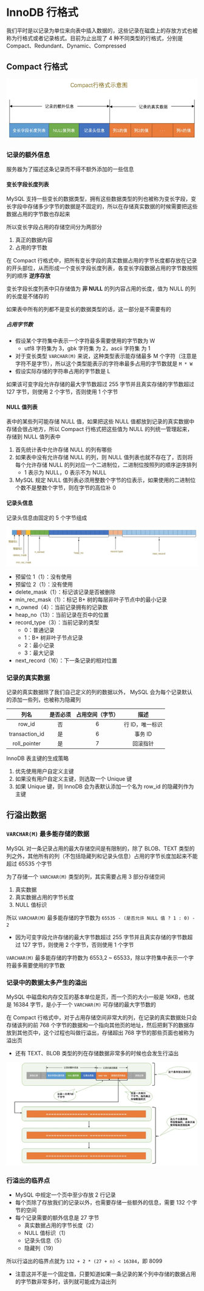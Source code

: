 # InnoDB 行格式

我们平时是以记录为单位来向表中插入数据的，这些记录在磁盘上的存放方式也被称为行格式或者记录格式。目前为止出现了 4 种不同类型的行格式，分别是 Compact、Redundant、Dynamic、Compressed

## Compact 行格式

![](./md.assets/compact.png)

### 记录的额外信息

服务器为了描述这条记录而不得不额外添加的一些信息

#### 变长字段长度列表

MySQL 支持一些变长的数据类型，拥有这些数据类型的列也被称为变长字段，变长字段中存储多少字节的数据是不固定的，所以在存储真实数据的时候需要把这些数据占用的字节数也存起来

所以变长字段占用的存储空间分为两部分

1. 真正的数据内容
2. 占用的字节数

在 Compact 行格式中，把所有变长字段的真实数据占用的字节长度都存放在记录的开头部位，从而形成一个变长字段长度列表，各变长字段数据占用的字节数按照列的顺序 **逆序存放**

变长字段长度列表中只存储值为 **非 NULL** 的列内容占用的长度，值为 NULL 的列的长度是不储存的

如果表中所有的列都不是变长的数据类型的话，这一部分是不需要有的

##### 占用字节数

- 假设某个字符集中表示一个字符最多需要使用的字节数为 W
  - utf8 字符集为 3，gbk 字符集 为 2，ascii 字符集 为 1
- 对于变长类型 `VARCHAR(M)` 来说，这种类型表示能存储最多 M 个字符（注意是字符不是字节），所以这个类型能表示的字符串最多占用的字节数就是 `M * W`
- 假设实际存储的字符串占用的字节数是 L

如果该可变字段允许存储的最大字节数超过 255 字节并且真实存储的字节数超过 127 字节，则使用 2 个字节，否则使用 1 个字节

#### NULL 值列表

表中的某些列可能存储 NULL 值，如果把这些 NULL 值都放到记录的真实数据中存储会很占地方，所以 Compact 行格式把这些值为 NULL 的列统一管理起来，存储到 NULL 值列表中

1. 首先统计表中允许存储 NULL 的列有哪些
2. 如果表中没有允许存储 NULL 的列，则 NULL 值列表也就不存在了，否则将每个允许存储 NULL 的列对应一个二进制位，二进制位按照列的顺序逆序排列
    - 1 表示为 NULL，0 表示不为 NULL
3. MySQL 规定 NULL 值列表必须用整数个字节的位表示，如果使用的二进制位个数不是整数个字节，则在字节的高位补 0

#### 记录头信息

记录头信息由固定的 5 个字节组成

![](./md.assets/record_header.png)

- 预留位 1（1）：没有使用
- 预留位 2（1）：没有使用
- delete_mask（1）：标记该记录是否被删除
- min_rec_mask（1）：标记 B+ 树的每层非叶子节点中的最小记录
- n_owned（4）：当前记录拥有的记录数
- heap_no（13）：当前记录在页中的位置
- record_type（3）：当前记录的类型
  - 0：普通记录
  - 1：B+ 树非叶子节点记录
  - 2：最小记录
  - 3：最大记录
- next_record（16）：下一条记录的相对位置

### 记录的真实数据

记录的真实数据除了我们自己定义的列的数据以外， MySQL 会为每个记录默认的添加一些列，也被称为隐藏列

| 列名 | 是否必须 | 占用空间（字节） | 描述 |
| :-: | :-: | :-: | :-: |
| row_id | 否 | 6 | 行 ID，唯一标识 |
| transaction_id | 是 | 6 | 事务 ID |
| roll_pointer | 是 | 7 | 回滚指针 |

InnoDB 表主键的生成策略

1. 优先使用用户自定义主键
2. 如果没有用户自定义主键，则选取一个 Unique 键
3. 如果 Unique 键，则 InnoDB 会为表默认添加一个名为 row_id 的隐藏列作为主键

## 行溢出数据

### `VARCHAR(M)` 最多能存储的数据

MySQL 对一条记录占用的最大存储空间是有限制的，除了 BLOB、TEXT 类型的列之外，其他所有的列（不包括隐藏列和记录头信息）占用的字节长度加起来不能超过 65535 个字节

为了存储一个 `VARCHAR(M)` 类型的列，其实需要占用 3 部分存储空间

1. 真实数据
2. 真实数据占用的字节长度
3. NULL 值标识

所以 `VARCHAR(M)` 最多能存储的字节数为 `65535 - (是否允许 NULL 值 ? 1 : 0) - 2`

- 因为可变字段允许存储的最大字节数超过 255 字节并且真实存储的字节数超过 127 字节，则使用 2 个字节，否则使用 1 个字节

`VARCHAR(M)` 最多能存储的字符数为 6553,2 ~ 65533，除以字符集中表示一个字符最多需要使用的字节数

### 记录中的数据太多产生的溢出

MySQL 中磁盘和内存交互的基本单位是页，而一个页的大小一般是 16KB，也就是 16384 字节，是小于一个 `VARCHAR(M)` 可存储的最大字节数的

在 Compact 行格式中，对于占用存储空间非常大的列，在记录的真实数据处只会存储该列的前 768 个字节的数据和一个指向其他页的地址，然后把剩下的数据存放到其他页中，这个过程也叫做行溢出，存储超出 768 字节的那些页面也被称为溢出页

- 还有 TEXT、BLOB 类型的列在存储数据非常多的时候也会发生行溢出

![](./md.assets/huge_records.png)

### 行溢出的临界点

- MySQL 中规定一个页中至少存放 2 行记录
- 每个页除了存放我们的记录以外，也需要存储一些额外的信息，需要 132 个字节的空间
- 每个记录需要的额外信息是 27 字节
  - 真实数据占用的字节长度（2）
  - NULL 值标识（1）
  - 记录头信息（5）
  - 隐藏列（19）

所以行溢出的临界点就为 `132 + 2 * (27 + n) < 16384`，即 8099

- 注意这并不是一个固定值，只要知道如果一条记录的某个列中存储的数据占用的字节数非常多时，该列就可能成为溢出列
